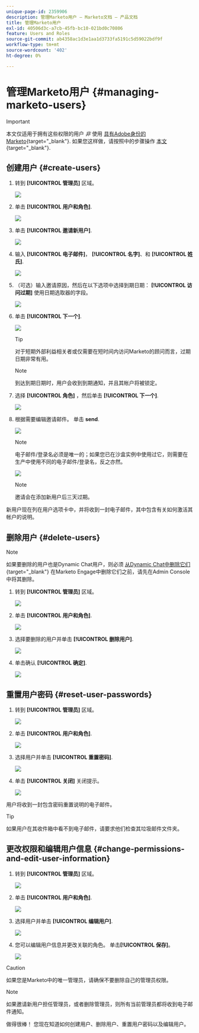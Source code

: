 ```yaml
---
unique-page-id: 2359906
description: 管理Marketo用户 — Marketo文档 — 产品文档
title: 管理Marketo用户
exl-id: 40506d3c-a7cb-45fb-bc10-021bd0c70806
feature: Users and Roles
source-git-commit: ab4358ac1d3e1aa1d3733fa5191c5d59022bdf9f
workflow-type: tm+mt
source-wordcount: '402'
ht-degree: 0%

---
```


# 管理Marketo用户 {#managing-marketo-users}

>[!IMPORTANT]
>
>本文仅适用于拥有这些权限的用户 _非_ 使用 [具有Adobe身份的Marketo](/help/marketo/product-docs/administration/marketo-with-adobe-identity/adobe-identity-management-overview.md){target="_blank"}. 如果您这样做，请按照中的步骤操作 [本文](/help/marketo/product-docs/administration/marketo-with-adobe-identity/add-or-remove-a-user.md){target="_blank"}.

## 创建用户 {#create-users}

1. 转到 **[!UICONTROL 管理员]** 区域。

   ![](assets/managing-marketo-users-1.png)

1. 单击 **[!UICONTROL 用户和角色]**.

   ![](assets/managing-marketo-users-2.png)

1. 单击 **[!UICONTROL 邀请新用户]**.

   ![](assets/managing-marketo-users-3.png)

1. 输入 **[!UICONTROL 电子邮件]**， **[!UICONTROL 名字]**、和 **[!UICONTROL 姓氏]**.

   ![](assets/managing-marketo-users-4.png)

1. （可选）输入邀请原因，然后在以下选项中选择到期日期： **[!UICONTROL 访问过期]** 使用日期选取器的字段。

   ![](assets/managing-marketo-users-5.png)

1. 单击 **[!UICONTROL 下一个]**.

   ![](assets/managing-marketo-users-6.png)

   >[!TIP]
   >
   >对于短期外部利益相关者或仅需要在短时间内访问Marketo的顾问而言，过期日期非常有用。

   >[!NOTE]
   >
   >到达到期日期时，用户会收到到期通知，并且其帐户将被锁定。

1. 选择 **[!UICONTROL 角色]** ，然后单击 **[!UICONTROL 下一个]**.

   ![](assets/managing-marketo-users-7.png)

1. 根据需要编辑邀请邮件。 单击 **send**.

   ![](assets/managing-marketo-users-8.png)

   >[!NOTE]
   >
   >电子邮件/登录名必须是唯一的；如果您已在沙盒实例中使用过它，则需要在生产中使用不同的电子邮件/登录名，反之亦然。

   ![](assets/managing-marketo-users-9.png)

   >[!NOTE]
   >
   >邀请会在添加新用户后三天过期。

新用户现在列在用户选项卡中，并将收到一封电子邮件，其中包含有关如何激活其帐户的说明。

## 删除用户 {#delete-users}

>[!NOTE]
>
>如果要删除的用户也是Dynamic Chat用户，则必须 [从Dynamic Chat中删除它们](/help/marketo/product-docs/demand-generation/dynamic-chat/setup-and-configuration/add-or-remove-chat-users.md#remove-a-chat-user){target="_blank"} 在Marketo Engage中删除它们之前，请先在Admin Console中将其删除。

1. 转到 **[!UICONTROL 管理员]** 区域。

   ![](assets/managing-marketo-users-10.png)

1. 单击 **[!UICONTROL 用户和角色]**.

   ![](assets/managing-marketo-users-11.png)

1. 选择要删除的用户并单击 **[!UICONTROL 删除用户]**.

   ![](assets/managing-marketo-users-12.png)

1. 单击确认 **[!UICONTROL 确定]**.

   ![](assets/managing-marketo-users-13.png)

## 重置用户密码 {#reset-user-passwords}

1. 转到 **[!UICONTROL 管理员]** 区域。

   ![](assets/managing-marketo-users-14.png)

1. 单击 **[!UICONTROL 用户和角色]**.

   ![](assets/managing-marketo-users-15.png)

1. 选择用户并单击 **[!UICONTROL 重置密码]**.

   ![](assets/managing-marketo-users-16.png)

1. 单击 **[!UICONTROL 关闭]** 关闭提示。

   ![](assets/managing-marketo-users-17.png)

用户将收到一封包含密码重置说明的电子邮件。

>[!TIP]
>
>如果用户在其收件箱中看不到电子邮件，请要求他们检查其垃圾邮件文件夹。

## 更改权限和编辑用户信息 {#change-permissions-and-edit-user-information}

1. 转到 **[!UICONTROL 管理员]** 区域。

   ![](assets/managing-marketo-users-18.png)

1. 单击 **[!UICONTROL 用户和角色]**.

   ![](assets/managing-marketo-users-19.png)

1. 选择用户并单击 **[!UICONTROL 编辑用户]**.

   ![](assets/managing-marketo-users-20.png)

1. 您可以编辑用户信息并更改关联的角色。 单击&#x200B;**[!UICONTROL 保存]**。

   ![](assets/managing-marketo-users-21.png)

>[!CAUTION]
>
>如果您是Marketo中的唯一管理员，请确保不要删除自己的管理员权限。

>[!NOTE]
>
>如果邀请新用户担任管理员，或者删除管理员，则所有当前管理员都将收到电子邮件通知。

做得很棒！ 您现在知道如何创建用户、删除用户、重置用户密码以及编辑用户。

